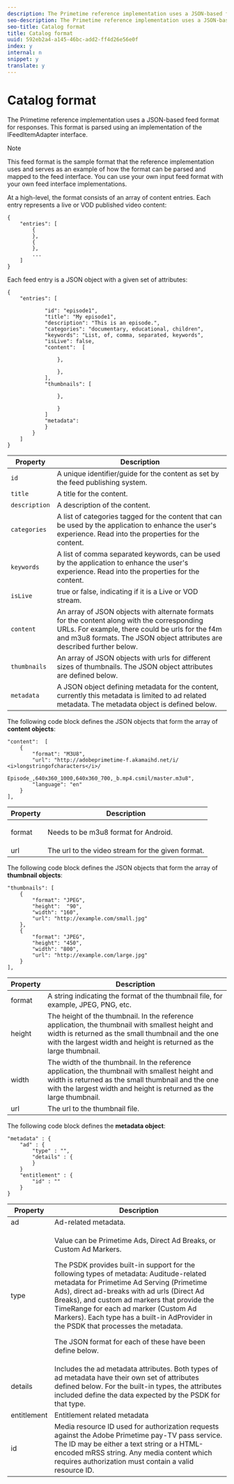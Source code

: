 ```yaml
---
description: The Primetime reference implementation uses a JSON-based feed format for responses. This format is parsed using an implementation of the IFeedItemAdapter interface.
seo-description: The Primetime reference implementation uses a JSON-based feed format for responses. This format is parsed using an implementation of the IFeedItemAdapter interface.
seo-title: Catalog format
title: Catalog format
uuid: 592eb2a4-a145-46bc-add2-ff4d26e56e0f
index: y
internal: n
snippet: y
translate: y
---
```


# Catalog format

The Primetime reference implementation uses a JSON-based feed format for responses. This format is parsed using an implementation of the IFeedItemAdapter interface.


>[!NOTE]
>
>This feed format is the sample format that the reference implementation uses and serves as an example of how the format can be parsed and mapped to the feed interface. You can use your own input feed format with your own feed interface implementations.


At a high-level, the format consists of an array of content entries. Each entry represents a live or VOD published video content: 

```
{
    "entries": [
        {
        },
        {
        },
        ...
    ]
}

```


Each feed entry is a JSON object with a given set of attributes: 

```
{
    "entries": [
        
            "id": "episode1",
            "title": "My episode1",
            "description": "This is an episode.",
            "categories": "documentary, educational, children",
            "keywords": "List, of, comma, separated, keywords",
            "isLive": false,
            "content":  [
                
                },
                
                },
            ],
            "thumbnails": [
                
                },
                
                }
            ]
            "metadata": 
            } 
        }
    ]
}

```


|  Property  | Description  |
|---|---|
| `id`  | A unique identifier/guide for the content as set by the feed publishing system.  |
| `title`  | A title for the content.  |
| `description`  | A description of the content.  |
| `categories`  | A list of categories tagged for the content that can be used by the application to enhance the user's experience. Read into the properties for the content.  |
| `keywords`  | A list of comma separated keywords, can be used by the application to enhance the user's experience. Read into the properties for the content.  |
| `isLive`  | true or false, indicating if it is a Live or VOD stream.  |
| `content`  | An array of JSON objects with alternate formats for the content along with the corresponding URLs. For example, there could be urls for the f4m and m3u8 formats. The JSON object attributes are described further below.  |
| `thumbnails`  | An array of JSON objects with urls for different sizes of thumbnails. The JSON object attributes are defined below.  |
| `metadata`  | A JSON object defining metadata for the content, currently this metadata is limited to ad related metadata. The metadata object is defined below.  |

The following code block defines the JSON objects that form the array of **content objects**: 

```
"content":  [
    {
        "format": "M3U8",
        "url": "http://adobeprimetime-f.akamaihd.net/i/
<i>longstringofcharacters</i>/
                 Episode_,640x360_1000,640x360_700,_b.mp4.csmil/master.m3u8",
        "language": "en"
    }  
],
```




<table id="table_FBCAE95B1A4A4904A7B92B26A84735D6"> 
 <thead> 
  <tr> 
   <th colname="col1" class="entry"> Property </th> 
   <th colname="col2" class="entry"> Description </th> 
  </tr>
 </thead>
 <tbody> 
  <tr> 
   <td colname="col1"><span class="codeph"> format</span> </td> 
   <td colname="col2"> <p>Needs to be m3u8 format for Android. </p> </td> 
  </tr> 
  <tr> 
   <td colname="col1"><span class="codeph"> url</span> </td> 
   <td colname="col2"> The url to the video stream for the given format. </td> 
  </tr> 
 </tbody> 
</table>

The following code block defines the JSON objects that form the array of **thumbnail objects**: 

```
"thumbnails": [
    {
        "format": "JPEG",
        "height":  "90",
        "width": "160",
        "url": "http://example.com/small.jpg"
    },
    {
        "format": "JPEG",
        "height": "450",
        "width": "800",
        "url": "http://example.com/large.jpg"
    }
],

```




|  Property  | Description  |
|---|---|
|  format  | A string indicating the format of the thumbnail file, for example, JPEG, PNG, etc.  |
|  height  | The height of the thumbnail. In the reference application, the thumbnail with smallest height and width is returned as the small thumbnail and the one with the largest width and height is returned as the large thumbnail.  |
|  width  | The width of the thumbnail. In the reference application, the thumbnail with smallest height and width is returned as the small thumbnail and the one with the largest width and height is returned as the large thumbnail.  |
|  url  | The url to the thumbnail file.  |

The following code block defines the **metadata object**: 

```
"metadata" : {
    "ad" : {
        "type" : "",
        "details" : {
        }
    }
    "entitlement" : {
        "id" : ""
    }
}
```




<table id="table_291AE420FF684160B2E6A6F91805FB28"> 
 <thead> 
  <tr> 
   <th colname="col1" class="entry"> Property </th> 
   <th colname="col2" class="entry"> Description </th> 
  </tr>
 </thead>
 <tbody> 
  <tr> 
   <td colname="col1"> ad </td> 
   <td colname="col2"> Ad-related metadata. </td> 
  </tr> 
  <tr> 
   <td colname="col1"> type </td> 
   <td colname="col2"> <p> Value can be Primetime Ads, Direct Ad Breaks, or Custom Ad Markers. </p> <p>The PSDK provides built-in support for the following types of metadata: Auditude-related metadata for Primetime Ad Serving (Primetime Ads), direct ad-breaks with ad urls (Direct Ad Breaks), and custom ad markers that provide the TimeRange for each ad marker (Custom Ad Markers). Each type has a built-in <span class="codeph"> AdProvider</span> in the PSDK that processes the metadata. </p> <p>The JSON format for each of these have been define below. </p> </td> 
  </tr> 
  <tr> 
   <td colname="col1"> details </td> 
   <td colname="col2"> Includes the ad metadata attributes. Both types of ad metadata have their own set of attributes defined below. For the built-in types, the attributes included define the data expected by the PSDK for that type. </td> 
  </tr> 
  <tr> 
   <td colname="col1"> entitlement</td> 
   <td colname="col2"> Entitlement related metadata</td> 
  </tr> 
  <tr> 
   <td colname="col1"> id</td> 
   <td colname="col2"> Media resource ID used for authorization requests against the Adobe Primetime pay-TV pass service. The ID may be either a text string or a HTML-encoded mRSS string. Any media content which requires authorization must contain a valid resource ID.</td> 
  </tr> 
 </tbody> 
</table>

